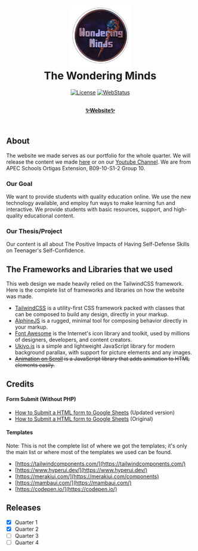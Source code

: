 <div align="center">
  <h1>
    <img width="165" src="./img/teamlogo.png" alt="teamlogo.png">
    <br>
    The Wondering Minds</h1>
  <p>

[![License](https://img.shields.io/github/license/LeonardAu/LL-Website_Group10_v2)](https://github.com/LeonardAu/LL-Website_Group10_v2/blob/master/LICENSE)
[![WebStatus](https://img.shields.io/website?down_color=red&down_message=offline&label=website%20status&logo=vercel&up_color=green&up_message=online&url=https%3A%2F%2Fthewonderingminds.vercel.app%2F)](https://thewonderingminds.vercel.app/)
  
  </p>
  <p>
    <a href="https://thewonderingminds.vercel.app/" target="_blank" rel="noopener noreferrer">
    <br>
    <b>✨Website✨</b></a> <br>
    
  </p>
</div>
<br>

## About
The website we made serves as our portfolio for the whole quarter. We will release the content we made [here](https://thewonderingminds.vercel.app/) or on our [Youtube Channel](https://www.youtube.com/@school_purposes). We are from APEC Schools Ortigas Extension, B09-10-S1-2 Group 10. 

### Our Goal
We want to provide students with quality education online. We use the new technology available, and employ fun ways to make learning fun and interactive. We provide students with basic resources, support, and high-quality educational content.

### Our Thesis/Project
Our content is all about The Positive Impacts of Having Self-Defense Skills on Teenager's Self-Confidence.


## The Frameworks and Libraries that we used
This web design we made heavily relied on the TailwindCSS framework. Here is the complete list of frameworks and libraries on how the website was made. 
- [TailwindCSS](https://tailwindcss.com/) is a utility-first CSS framework packed with classes that can be composed to build any design, directly in your markup.
- [AlphineJS](https://alpinejs.dev/) is a rugged, minimal tool for composing behavior directly in your markup.
- [Font Awesome](https://fontawesome.com/) is the Internet's icon library and toolkit, used by millions of designers, developers, and content creators.
- [Ukiyo.js](https://github.com/yitengjun/ukiyo-js) is a simple and lightweight JavaScript library for modern background parallax, with support for picture elements and any images.
- ~~[Animation on Scroll](https://github.com/michalsnik/aos) is a JavaScript library that adds animation to HTML elements easily.~~


## Credits

#### Form Submit (Without PHP)
- [How to Submit a HTML form to Google Sheets](https://github.com/levinunnink/html-form-to-google-sheet) (Updated version) 
- [How to Submit a HTML form to Google Sheets](https://github.com/jamiewilson/form-to-google-sheets) (Original) 

#### Templates 
Note: This is not the complete list of where we got the templates; it's only the main list or where most of the templates we used can be found.
- [https://tailwindcomponents.com/](https://tailwindcomponents.com/)
- [https://www.hyperui.dev/](https://www.hyperui.dev/)
- [https://merakiui.com/](https://merakiui.com/components) 
- [https://mambaui.com/](https://mambaui.com/) 
- [https://codepen.io/](https://codepen.io/) 


## Releases
- [x] Quarter 1
- [x] Quarter 2
- [ ] Quarter 3
- [ ] Quarter 4

<br>
